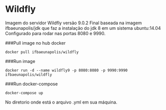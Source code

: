 
# Wildfly

Imagem do servidor Wildfly versão 9.0.2 Final
baseada na  imagem ifbaeunapolis/jdk que faz a instalação do jdk 8 em um sistema ubuntu:14.04
Configurado para rodar nas portas 8080 e 9990.

###Pull image no hub docker
```
docker pull ifbaeunapolis/wildfly
```
###Run image 
```
docker run -d --name wildfly9 -p 8080:8080 -p 9990:9990 ifbaeunapolis/wildfly 
```
###Run docker-compose
```
docker-compose up
```
No diretorio onde está o arquivo .yml em sua máquina.
